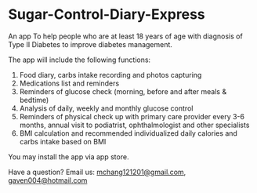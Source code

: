 # Sugar-Control-Diary-Express

An app To help people who are at least 18 years of age with diagnosis of Type II Diabetes to improve diabetes management.

The app will include the following functions:
1. Food diary, carbs intake recording and photos capturing
2. Medications list and reminders
3. Reminders of glucose check (morning, before and after meals & bedtime)
4. Analysis of daily, weekly and monthly glucose control
5. Reminders of physical check up with primary care provider every 3-6 months, annual visit to podiatrist, ophthalmologist and other specialists
6. BMI calculation and recommended individualized daily calories and carbs intake based on BMI

You may install the app via app store.

Have a question? Email us: <mchang121201@gmail.com>, <gaven004@hotmail.com>
